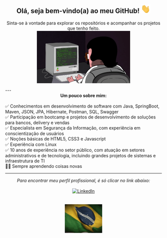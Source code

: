 <div align="center">
<h2> Olá, seja bem-vindo(a) ao meu GitHub! <img src="https://github.com/RicardoBrunoB/assets/blob/master/Img/Hi.gif" width="30px"></h2>
</div>

<div align="center" width="50">



</div>

<div align="center">

Sinta-se à vontade para explorar os repositórios e acompanhar os projetos que tenho feito.<br>
<img src="https://github.com/RicardoBrunoB/assets/blob/master/Img/desenvolvedor.gif" align="center" width="300px">
</div>
---<br>
<div align="center">
<b>Um pouco sobre mim: </b><br>

</div><br>
✅ Conhecimentos em desenvolvimento de software com Java, SpringBoot, Maven, JSON, JPA, Hibernate, Postman, SQL, Swagger<br>
✅ Participação em bootcamp e projetos de desenvolvimento de soluções para bancos, delivery e vendas<br>
✅ Especialista em Segurança da Informação, com experiência em conscientização de usuários<br>
✅ Noções básicas de HTML5, CSS3 e Javascript<br>
✅ Experiência com Linux<br>
✅ 10 anos de experiência no setor público, com atuação em setores administrativos e de tecnologia, incluindo grandes projetos de sistemas e infraestrutura de TI<br>
🧑‍🎓 Sempre aprendendo coisas novas

---

<div align="center">
<i>Para encontrar meu perfil profissional, é só clicar no link abaixo:</i><br>

<!-- <a target="_blank" href="https://www.linkedin.com/in/ricardobrunob/">🇱​🇮​🇳​🇰​🇪​🇩​🇮​🇳​</a> -->
<br>
<a href="https://www.linkedin.com/in/ricardobrunob" target="_blank"><img src="https://img.shields.io/badge/LinkedIn-%230077B5.svg?&style=flat-square&logo=linkedin&logoColor=white" alt="LinkedIn"></a>
<br><br><br>
<img src="https://github.com/RicardoBrunoB/assets/blob/master/Img/bandeira-brasil.gif" align="center" width="120px">  
</div>
<!---
RicardoBrunoB/RicardoBrunoB is a ✨ special ✨ repository because its `README.md` (this file) appears on your GitHub profile.
You can click the Preview link to take a look at your changes.
--->
